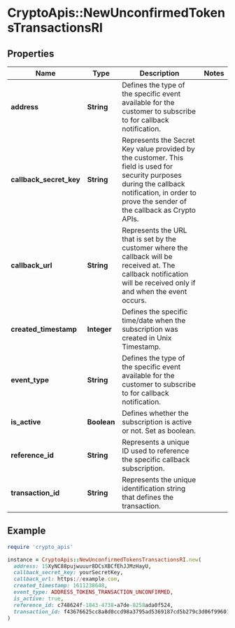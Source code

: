 # CryptoApis::NewUnconfirmedTokensTransactionsRI

## Properties

| Name | Type | Description | Notes |
| ---- | ---- | ----------- | ----- |
| **address** | **String** | Defines the type of the specific event available for the customer to subscribe to for callback notification. |  |
| **callback_secret_key** | **String** | Represents the Secret Key value provided by the customer. This field is used for security purposes during the callback notification, in order to prove the sender of the callback as Crypto APIs. |  |
| **callback_url** | **String** | Represents the URL that is set by the customer where the callback will be received at. The callback notification will be received only if and when the event occurs. |  |
| **created_timestamp** | **Integer** | Defines the specific time/date when the subscription was created in Unix Timestamp. |  |
| **event_type** | **String** | Defines the type of the specific event available for the customer to subscribe to for callback notification. |  |
| **is_active** | **Boolean** | Defines whether the subscription is active or not. Set as boolean. |  |
| **reference_id** | **String** | Represents a unique ID used to reference the specific callback subscription. |  |
| **transaction_id** | **String** | Represents the unique identification string that defines the transaction. |  |

## Example

```ruby
require 'crypto_apis'

instance = CryptoApis::NewUnconfirmedTokensTransactionsRI.new(
  address: 15XyNC88pujwuuur8DCsXBCfEhJJMzHayU,
  callback_secret_key: yourSecretKey,
  callback_url: https://example.com,
  created_timestamp: 1611238648,
  event_type: ADDRESS_TOKENS_TRANSACTION_UNCONFIRMED,
  is_active: true,
  reference_id: c748624f-1843-4738-a7de-8258ada0f524,
  transaction_id: f43676625cc8a8d0ccd98a3795ad5369187cd5b279c3d06f99601566713aa961
)
```

